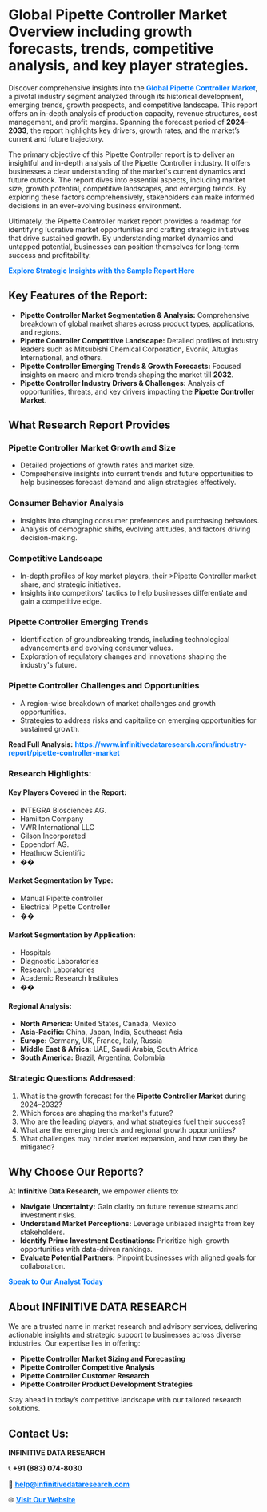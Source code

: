 <h1>Global Pipette Controller Market Overview including growth forecasts, trends, competitive analysis, and key player strategies.</h1>
<p>
Discover comprehensive insights into the 
<a href="https://www.infinitivedataresearch.com/industry-report/pipette-controller-market" rel="dofollow" style="color: #007BFF; text-decoration: none;"><strong>Global Pipette Controller Market</strong></a>, a pivotal industry segment analyzed through its historical development, emerging trends, growth prospects, and competitive landscape. This report offers an in-depth analysis of production capacity, revenue structures, cost management, and profit margins. Spanning the forecast period of <strong>2024–2033</strong>, the report highlights key drivers, growth rates, and the market’s current and future trajectory.
</p>
<p>
The primary objective of this Pipette Controller report is to deliver an insightful and in-depth analysis of the Pipette Controller industry. It offers businesses a clear understanding of the market's current dynamics and future outlook. The report dives into essential aspects, including market size, growth potential, competitive landscapes, and emerging trends. By exploring these factors comprehensively, stakeholders can make informed decisions in an ever-evolving business environment.
</p>
<p>
Ultimately, the Pipette Controller market report provides a roadmap for identifying lucrative market opportunities and crafting strategic initiatives that drive sustained growth. By understanding market dynamics and untapped potential, businesses can position themselves for long-term success and profitability.
</p>
<p>
<a href="https://www.infinitivedataresearch.com/request-sample/reportId=108895" style="color: #007BFF; text-decoration: none;"><strong>Explore Strategic Insights with the Sample Report Here</strong></a>
</p>

<h2>Key Features of the Report:</h2>
<ul>
<li><strong>Pipette Controller Market Segmentation & Analysis:</strong> Comprehensive breakdown of global market shares across product types, applications, and regions.</li>
<li><strong>Pipette Controller Competitive Landscape:</strong> Detailed profiles of industry leaders such as Mitsubishi Chemical Corporation, Evonik, Altuglas International, and others.</li>
<li><strong>Pipette Controller Emerging Trends & Growth Forecasts:</strong> Focused insights on macro and micro trends shaping the market till <strong>2032</strong>.</li>
<li><strong>Pipette Controller Industry Drivers & Challenges:</strong> Analysis of opportunities, threats, and key drivers impacting the <strong>Pipette Controller Market</strong>.</li>
</ul>

<h2>What Research Report Provides</h2>
<h3>Pipette Controller Market Growth and Size</h3>
<ul>
<li>Detailed projections of growth rates and market size.</li>
<li>Comprehensive insights into current trends and future opportunities to help businesses forecast demand and align strategies effectively.</li>
</ul>

<h3>Consumer Behavior Analysis</h3>
<ul>
<li>Insights into changing consumer preferences and purchasing behaviors.</li>
<li>Analysis of demographic shifts, evolving attitudes, and factors driving decision-making.</li>
</ul>

<h3>Competitive Landscape</h3>
<ul>
<li>In-depth profiles of key market players, their >Pipette Controller market share, and strategic initiatives.</li>
<li>Insights into competitors' tactics to help businesses differentiate and gain a competitive edge.</li>
</ul>

<h3>Pipette Controller Emerging Trends</h3>
<ul>
<li>Identification of groundbreaking trends, including technological advancements and evolving consumer values.</li>
<li>Exploration of regulatory changes and innovations shaping the industry's future.</li>
</ul>

<h3>Pipette Controller Challenges and Opportunities</h3>
<ul>
<li>A region-wise breakdown of market challenges and growth opportunities.</li>
<li>Strategies to address risks and capitalize on emerging opportunities for sustained growth.</li>
</ul>
<p><strong>Read Full Analysis:</strong> <a href="https://www.infinitivedataresearch.com/industry-report/pipette-controller-market" rel="dofollow" style="color: #007BFF; text-decoration: none;"><strong>https://www.infinitivedataresearch.com/industry-report/pipette-controller-market</strong></a></p>
<h3>Research Highlights:</h3>
<h4>Key Players Covered in the Report:</h4>
<ul><li>INTEGRA Biosciences AG.</li><li>Hamilton Company</li><li>VWR International LLC</li><li>Gilson Incorporated</li><li>Eppendorf AG.</li><li>Heathrow Scientific</li><li>��</li></ul>
<h4>Market Segmentation by Type:</h4>
<ul><li>Manual Pipette controller</li><li>Electrical Pipette Controller</li><li>��</li></ul>
<h4>Market Segmentation by Application:</h4>
<ul><li>Hospitals</li><li>Diagnostic Laboratories</li><li>Research Laboratories</li><li>Academic Research Institutes</li><li>��</li></ul>

<h4>Regional Analysis:</h4>
<ul>
<li><strong>North America:</strong> United States, Canada, Mexico</li>
<li><strong>Asia-Pacific:</strong> China, Japan, India, Southeast Asia</li>
<li><strong>Europe:</strong> Germany, UK, France, Italy, Russia</li>
<li><strong>Middle East & Africa:</strong> UAE, Saudi Arabia, South Africa</li>
<li><strong>South America:</strong> Brazil, Argentina, Colombia</li>
</ul>

<h3>Strategic Questions Addressed:</h3>
<ol>
<li>What is the growth forecast for the <strong>Pipette Controller Market</strong> during 2024–2032?</li>
<li>Which forces are shaping the market's future?</li>
<li>Who are the leading players, and what strategies fuel their success?</li>
<li>What are the emerging trends and regional growth opportunities?</li>
<li>What challenges may hinder market expansion, and how can they be mitigated?</li>
</ol>

<h2>Why Choose Our Reports?</h2>
<p>At <strong>Infinitive Data Research</strong>, we empower clients to:</p>
<ul>
<li><strong>Navigate Uncertainty:</strong> Gain clarity on future revenue streams and investment risks.</li>
<li><strong>Understand Market Perceptions:</strong> Leverage unbiased insights from key stakeholders.</li>
<li><strong>Identify Prime Investment Destinations:</strong> Prioritize high-growth opportunities with data-driven rankings.</li>
<li><strong>Evaluate Potential Partners:</strong> Pinpoint businesses with aligned goals for collaboration.</li>
</ul>
<p><a href="https://www.infinitivedataresearch.com/industry-report/pipette-controller-market" rel="dofollow" style="color: #007BFF; text-decoration: none;"><strong>Speak to Our Analyst Today</strong></a></p>

<h2>About INFINITIVE DATA RESEARCH</h2>
<p>We are a trusted name in market research and advisory services, delivering actionable insights and strategic support to businesses across diverse industries. Our expertise lies in offering:</p>
<ul>
<li><strong>Pipette Controller Market Sizing and Forecasting</strong></li>
<li><strong>Pipette Controller Competitive Analysis</strong></li>
<li><strong>Pipette Controller Customer Research</strong></li>
<li><strong>Pipette Controller Product Development Strategies</strong></li>
</ul>
<p>Stay ahead in today’s competitive landscape with our tailored research solutions.</p>

<h2>Contact Us:</h2>
<p><strong>INFINITIVE DATA RESEARCH</strong></p>
<p>📞 <strong>+91 (883) 074-8030</strong></p>
<p>📧 <strong><a href="mailto:help@infinitivedataresearch.com" style="color: #007BFF;">help@infinitivedataresearch.com</a></strong></p>
<p>🌐 <strong><a href="https://www.infinitivedataresearch.com" rel="dofollow" style="color: #007BFF;">Visit Our Website</a></strong></p>